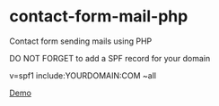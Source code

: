 # contact-form-mail-php
Contact form sending mails using PHP


DO NOT FORGET to add a SPF record for your domain

v=spf1 include:YOURDOMAIN:COM ~all

[Demo](https://www.sebastianoriva.it/upload/cforms/sriva.it/)
